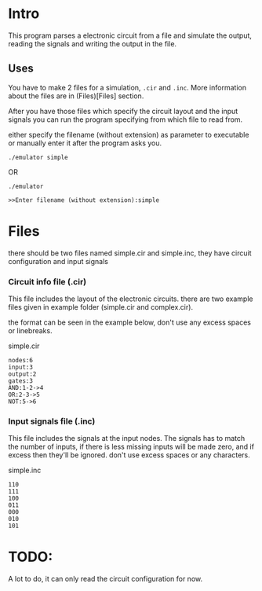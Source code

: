 # Intro

This program parses a electronic circuit from a file and simulate the output, reading the signals and writing the output in the file.

## Uses 
You have to make 2 files for a simulation, `.cir` and `.inc`. More information about the files are in (Files)[Files] section.

After you have those files which specify the circuit layout and the input signals you can run the program specifying from which file to read from.

either specify the filename (without extension) as parameter to executable or manually enter it after the program asks you.
```
./emulator simple
```
OR
```
./emulator

>>Enter filename (without extension):simple
```



# Files
there should be two files named simple.cir and simple.inc, they have circuit configuration and input signals

### Circuit info file (.cir)
This file includes the layout of the electronic circuits. there are two example files given in example folder (simple.cir and complex.cir).

the format can be seen in the example below, don't use any excess spaces or linebreaks.

simple.cir
```
nodes:6
input:3
output:2
gates:3
AND:1-2->4
OR:2-3->5
NOT:5->6
```
### Input signals file (.inc)
This file includes the signals at the input nodes. The signals has to match the number of inputs, if there is less missing inputs will be made zero, and if excess then they'll be ignored. don't use excess spaces or any characters.

simple.inc
```
110
111
100
011
000
010
101
```


# TODO:
A lot to do, it can only read the circuit configuration for now. 
